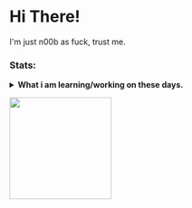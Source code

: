# Hi There!
I'm just n00b as fuck, trust me.

### Stats:
<details>
 <summary><strong>What i am learning/working on these days.</strong></summary>
    - 💬 Ask me about anything.</br>
    - 📫 How to reach me: <a href="mailto:anggirrr31@gmail.com">Email me!</a>  </br>
</details>
<p>
    <img src="https://github-readme-stats.vercel.app/api/top-langs/?username=sukalaper&langs_count=8https://github.com/anuraghazra/github-readme-stats&layout=compact" height=180 />
</p>
